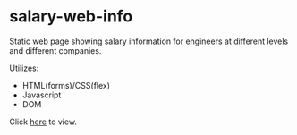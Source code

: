 # salary-web-info
Static web page showing salary information for engineers at different levels and different companies.

Utilizes:
- HTML(forms)/CSS(flex)
- Javascript
- DOM 


Click [here](http://andrewpham.ca/salary-web-info) to view.

